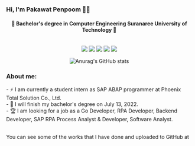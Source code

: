 ### Hi, I'm Pakawat Penpoom 🐱‍🏍

<div align = 'center'>
 

 <p>
   <h4>
     🎃 Bachelor's degree in Computer Engineering Suranaree University of Technology 🎃<br><br>
   </h4>
  </p>
 
![](https://github-profile-summary-cards.vercel.app/api/cards/profile-details?username=pakawatkung&theme=dracula)
![](http://github-profile-summary-cards.vercel.app/api/cards/repos-per-language?username=pakawatkung&theme=dracula)
![](http://github-profile-summary-cards.vercel.app/api/cards/most-commit-language?username=pakawatkung&theme=dracula)
![](http://github-profile-summary-cards.vercel.app/api/cards/stats?username=pakawatkung&theme=dracula)
![](http://github-profile-summary-cards.vercel.app/api/cards/productive-time?username=pakawatkung&theme=dracula&utcOffset=7)


![Anurag's GitHub stats](https://github-readme-stats.vercel.app/api?username=pakawatkung&show_icons=true&theme=synthwave) 


 
 </div>
 
 <h3> About me: </h3>
- ⚡ I am currently a student intern as SAP ABAP programmer at Phoenix Total Solution Co., Ltd.<br>
- 🎉 I will finish my bachelor's degree on July 13, 2022.<br>
- 🏆 I am looking for a job as a Go Developer, RPA Developer, Backend Developer, SAP RPA Process Analyst & Developer, Software Analyst.<br><br>
 


  You can see some of the works that I have done and uploaded to GitHub at 
  <a href="https://github.com/pakawatkung?tab=repositories">
 <img alt="" src="https://img.shields.io/badge/Git-F05032.svg?style=for-the-badge&logo=Git&logoColor=white"/>
 </a>

</div>
 


